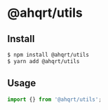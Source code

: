 # @ahqrt/utils

## Install

```sh
$ npm install @ahqrt/utils
$ yarn add @ahqrt/utils
```

## Usage

```ts
import {} from '@ahqrt/utils';
```
